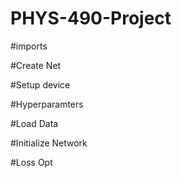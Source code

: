 # PHYS-490-Project


#imports


#Create Net


#Setup device


#Hyperparamters


#Load Data



#Initialize Network



#Loss Opt